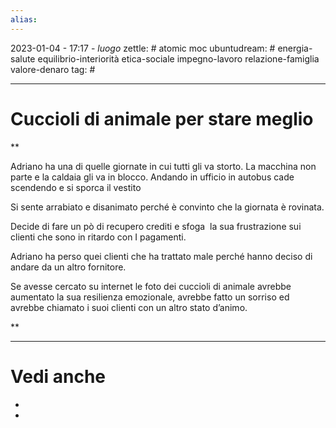 ```yaml
---
alias: 
---
```

2023-01-04 - 17:17 - *luogo*
zettle: # atomic moc
ubuntudream: # energia-salute equilibrio-interiorità etica-sociale impegno-lavoro relazione-famiglia valore-denaro 
tag: #

---
# Cuccioli di animale per stare meglio


**

Adriano ha una di quelle giornate in cui tutti gli va storto. La macchina non parte e la caldaia gli va in blocco. Andando in ufficio in autobus cade scendendo e si sporca il vestito

Si sente arrabiato e disanimato perché è convinto che la giornata è rovinata.

Decide di fare un pò di recupero crediti e sfoga  la sua frustrazione sui clienti che sono in ritardo con I pagamenti.

Adriano ha perso quei clienti che ha trattato male perché hanno deciso di andare da un altro fornitore.

Se avesse cercato su internet le foto dei cuccioli di animale avrebbe aumentato la sua resilienza emozionale, avrebbe fatto un sorriso ed avrebbe chiamato i suoi clienti con un altro stato d’animo.

**


---
# Vedi anche
- 
- 
